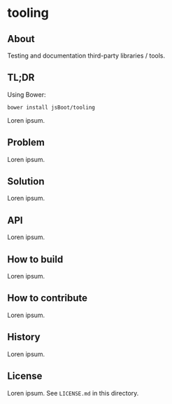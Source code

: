 tooling
=============

About
-------------

Testing and documentation third-party libraries / tools.

TL;DR
-------------

Using Bower:

    bower install jsBoot/tooling

Loren ipsum.

Problem
-------------

Loren ipsum.

Solution
-------------

Loren ipsum.

API
-------------

Loren ipsum.

How to build
-------------

Loren ipsum.

How to contribute
-------------

Loren ipsum.

History
-------------

Loren ipsum.

License
-------------

Loren ipsum.
See `LICENSE.md` in this directory.

